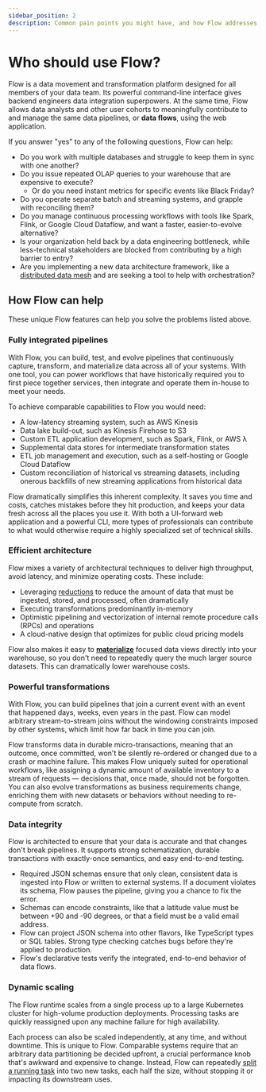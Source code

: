 ```yaml
---
sidebar_position: 2
description: Common pain points you might have, and how Flow addresses them.
---
```


# Who should use Flow?

Flow is a data movement and transformation platform designed for all members of your data team. Its powerful command-line interface gives backend engineers data integration superpowers.
At the same time, Flow allows data analysts and other user cohorts to meaningfully contribute to and manage the same data pipelines, or **data flows**, using the web application.

If you answer "yes" to any of the following questions, Flow can help:

* Do you work with multiple databases and struggle to keep them in sync with one another?
* Do you issue repeated OLAP queries to your warehouse that are expensive to execute?
  * Or do you need instant metrics for specific events like Black Friday?
* Do you operate separate batch and streaming systems, and grapple with reconciling them?
* Do you manage continuous processing workflows with tools like Spark,
  Flink, or Google Cloud Dataflow, and want a faster, easier-to-evolve alternative?
* Is your organization held back by a data engineering bottleneck,
  while less-technical stakeholders are blocked from contributing by a high barrier to entry?
* Are you implementing a new data architecture framework, like a
 [distributed data mesh](https://martinfowler.com/articles/data-monolith-to-mesh.html)
  and are seeking a tool to help with orchestration?

## How Flow can help

These unique Flow features can help you solve the problems listed above.

### Fully integrated pipelines

With Flow, you can build, test, and evolve pipelines that continuously capture, transform, and materialize data across all of your systems. With one tool, you can power workflows that have historically required you to first piece together services, then integrate and operate them in-house to meet your needs.

To achieve comparable capabilities to Flow you would need:

* A low-latency streaming system, such as AWS Kinesis
* Data lake build-out, such as Kinesis Firehose to S3
* Custom ETL application development, such as Spark, Flink, or AWS λ
* Supplemental data stores for intermediate transformation states
* ETL job management and execution, such as a self-hosting or Google Cloud Dataflow
* Custom reconciliation of historical vs streaming datasets, including onerous backfills of new streaming applications from historical data

Flow dramatically simplifies this inherent complexity. It saves you time and costs, catches mistakes before they hit production, and keeps your data fresh across all the places you use it.
With both a UI-forward web application and a powerful CLI,
more types of professionals can contribute to what would otherwise require a
highly specialized set of technical skills.

### Efficient architecture

Flow mixes a variety of architectural techniques to deliver high throughput, avoid latency, and minimize operating costs. These include:

* Leveraging [reductions](../concepts/schemas.md#reductions) to reduce the amount of data that must be ingested, stored, and processed, often dramatically
* Executing transformations predominantly in-memory
* Optimistic pipelining and vectorization of internal remote procedure calls (RPCs) and operations
* A cloud-native design that optimizes for public cloud pricing models

Flow also makes it easy to [**materialize**](../concepts/materialization.md) focused data views directly into your warehouse, so you don't need to repeatedly query the much larger source datasets. This can dramatically lower warehouse costs.

### Powerful transformations

With Flow, you can build pipelines that join a current event with an event that happened days, weeks, even years in the past. Flow can model arbitrary stream-to-stream joins without the windowing constraints imposed by other systems, which limit how far back in time you can join.

Flow transforms data in durable micro-transactions, meaning that an outcome, once committed, won't be silently re-ordered or changed due to a crash or machine failure. This makes Flow uniquely suited for operational workflows, like assigning a dynamic amount of available inventory to a stream of requests — decisions that, once made, should not be forgotten. You can also evolve transformations as business requirements change, enriching them with new datasets or behaviors without needing to re-compute from scratch.

### Data integrity

Flow is architected to ensure that your data is accurate and that changes don't break pipelines.
It supports strong schematization, durable transactions with exactly-once semantics, and easy end-to-end testing.

* Required JSON schemas ensure that only clean, consistent data is ingested into Flow or written to external systems. If a document violates its schema, Flow pauses the pipeline, giving you a chance to fix the error.
* Schemas can encode constraints, like that a latitude value must be between +90 and -90 degrees, or that a field must be a valid email address.
* Flow can project JSON schema into other flavors, like TypeScript types or SQL tables. Strong type checking catches bugs before they're applied to production.
* Flow's declarative tests verify the integrated, end-to-end behavior of data flows.

### Dynamic scaling

The Flow runtime scales from a single process up to a large Kubernetes cluster for high-volume production deployments. Processing tasks are quickly reassigned upon any machine failure for high availability.

Each process can also be scaled independently, at any time, and without downtime. This is unique to Flow. Comparable systems require that an arbitrary data partitioning be decided upfront, a crucial performance knob that's awkward and expensive to change. Instead, Flow can repeatedly [split a running task](../concepts/advanced/shards.md) into two new tasks, each half the size, without stopping it or impacting its downstream uses.

